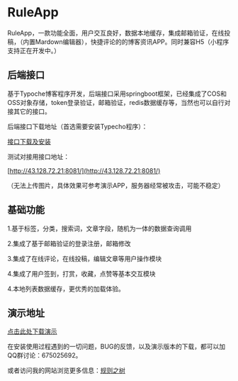 # RuleApp

RuleApp，一款功能全面，用户交互良好，数据本地缓存，集成邮箱验证，在线投稿，（内置Mardown编辑器），快捷评论的的博客资讯APP。同时兼容H5（小程序支持正在开发中。）


## 后端接口

基于Typoche博客程序开发，后端接口采用springboot框架，已经集成了COS和OSS对象存储，token登录验证，邮箱验证，redis数据缓存等，当然也可以自行对接其它的接口。

后端接口下载地址（首选需要安装Typecho程序）：

[接口下载及安装](https://www.ruletree.club/archives/2661/)

测试对接用接口地址：

[http://43.128.72.21:8081/](http://43.128.72.21:8081/)

（无法上传图片，具体效果可参考演示APP，服务器经常被攻击，可能不稳定）


## 基础功能

1.基于标签，分类，搜索词，文章字段，随机为一体的数据查询调用

2.集成了基于邮箱验证的登录注册，邮箱修改

3.集成了在线评论，在线投稿，编辑文章等用户操作模块

4.集成了用户签到，打赏，收藏，点赞等基本交互模块

4.本地列表数据缓存，更优秀的加载体验。

## 演示地址

[点击此处下载演示](https://www.pgyer.com/J9bd)

在安装使用过程遇到的一切问题，BUG的反馈，以及演示版本的下载，都可以加QQ群讨论：675025692。

或者访问我的网站浏览更多信息：[规则之树](https://www.ruletree.club/archives/2649/)